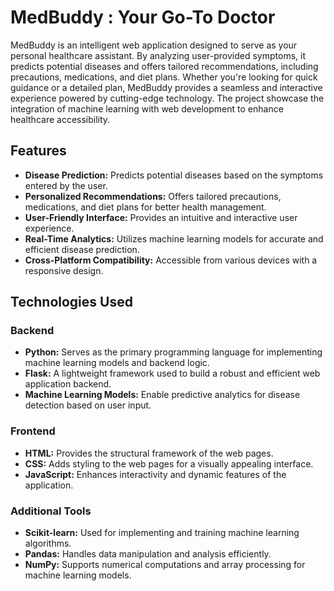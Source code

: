 # MedBuddy : Your Go-To Doctor            

MedBuddy is an intelligent web application designed to serve as your personal healthcare assistant. By analyzing user-provided symptoms, it predicts potential diseases and offers tailored recommendations, including precautions, medications, and diet plans. Whether you're looking for quick guidance or a detailed plan, MedBuddy provides a seamless and interactive experience powered by cutting-edge technology. The project showcase the integration of machine learning with web development to enhance healthcare accessibility.      

## Features    

- **Disease Prediction:** Predicts potential diseases based on the symptoms entered by the user.
- **Personalized Recommendations:** Offers tailored precautions, medications, and diet plans for better health management.
- **User-Friendly Interface:** Provides an intuitive and interactive user experience.
- **Real-Time Analytics:** Utilizes machine learning models for accurate and efficient disease prediction.
- **Cross-Platform Compatibility:** Accessible from various devices with a responsive design.       

## Technologies Used      

### Backend    

- **Python:** Serves as the primary programming language for implementing machine learning models and backend logic.
- **Flask:** A lightweight framework used to build a robust and efficient web application backend.
- **Machine Learning Models:** Enable predictive analytics for disease detection based on user input.

### Frontend    

- **HTML:** Provides the structural framework of the web pages.
- **CSS:** Adds styling to the web pages for a visually appealing interface.
- **JavaScript:** Enhances interactivity and dynamic features of the application.

### Additional Tools    

- **Scikit-learn:** Used for implementing and training machine learning algorithms.
- **Pandas:** Handles data manipulation and analysis efficiently.
- **NumPy:** Supports numerical computations and array processing for machine learning models.

#
